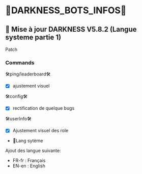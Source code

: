 # 👾DARKNESS_BOTS_INFOS👾

## 🤖 Mise à jour DARKNESS V5.8.2 (Langue systeme partie 1)

Patch

### Commands

🛠ping/leaderboard🛠
- [x] ajustement visuel

🛠config🛠
- [x] rectification de quelque bugs

🛠userInfo🛠
- [x] Ajustement visuel des role


* 🎁Lang sytème

Ajout des langue suivante:

  + FR-fr : Français
  + EN-en : English
